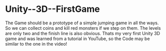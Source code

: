 # Unity--3D--FirstGame
The Game should be a prototype of a simple jumping game in all the ways. So we can collect coins and kill red monsters if we step on them. The levels are only two and the finish line is also obvious. Thats my very first Unity 3D game and was learned from a tutorial in YouTube, so the Code may be similar to the one in the video!
